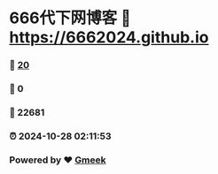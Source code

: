 # 666代下网博客 :link: https://6662024.github.io 
### :page_facing_up: [20](https://6662024.github.io/tag.html) 
### :speech_balloon: 0 
### :hibiscus: 22681 
### :alarm_clock: 2024-10-28 02:11:53 
### Powered by :heart: [Gmeek](https://github.com/Meekdai/Gmeek)
